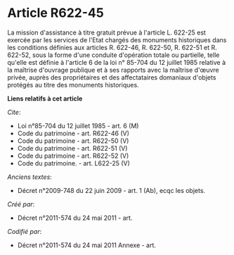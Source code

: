# Article R622-45

La mission d'assistance à titre gratuit prévue à l'article L. 622-25 est exercée par les services de l'Etat chargés des
monuments historiques dans les conditions définies aux articles R. 622-46, R. 622-50, R. 622-51 et R. 622-52, sous la forme
d'une conduite d'opération totale ou partielle, telle qu'elle est définie à l'article 6 de la loi n° 85-704 du 12 juillet
1985 relative à la maîtrise d'ouvrage publique et à ses rapports avec la maîtrise d'œuvre privée, auprès des propriétaires et
des affectataires domaniaux d'objets protégés au titre des monuments historiques.

**Liens relatifs à cet article**

_Cite_:

  - Loi n°85-704 du 12 juillet 1985 - art. 6 (M)
  - Code du patrimoine - art. R622-46 (V)
  - Code du patrimoine - art. R622-50 (V)
  - Code du patrimoine - art. R622-51 (V)
  - Code du patrimoine - art. R622-52 (V)
  - Code du patrimoine. - art. L622-25 (V)

_Anciens textes_:

  - Décret n°2009-748 du 22 juin 2009 - art. 1 (Ab), ecqc les objets.

_Créé par_:

  - Décret n°2011-574 du 24 mai 2011  - art.

_Codifié par_:

  - Décret n°2011-574 du 24 mai 2011 Annexe - art.
